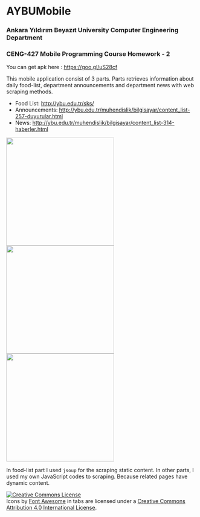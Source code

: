 # AYBUMobile
### Ankara Yıldırım Beyazıt University Computer Engineering Department
### CENG-427 Mobile Programming Course Homework - 2

You can get apk here : https://goo.gl/uS28cf 

This mobile application consist of 3 parts. Parts retrieves information about daily food-list, department announcements and department news with web scraping methods.
- Food List: http://ybu.edu.tr/sks/
- Announcements: http://ybu.edu.tr/muhendislik/bilgisayar/content_list-257-duyurular.html
- News: http://ybu.edu.tr/muhendislik/bilgisayar/content_list-314-haberler.html


<p float="left">
  <img src="https://github.com/sergeantavan/aybumobile/raw/master/food.png" width="285" />
  <img src="https://github.com/sergeantavan/aybumobile/raw/master/announcements.png" width="285" /> 
  <img src="https://github.com/sergeantavan/aybumobile/raw/master/news.png" width="285" />
</p

In food-list part I used ```jsoup``` for the scraping static content.
In other parts, I used my own JavaScript codes to scraping. Because related pages have dynamic content.


<a rel="license" href="http://creativecommons.org/licenses/by/4.0/"><img alt="Creative Commons License" style="border-width:0" src="https://i.creativecommons.org/l/by/4.0/88x31.png" /></a><br />Icons by <a href="https://fontawesome.com/">Font Awesome</a>
 in tabs are licensed under a <a rel="license" href="http://creativecommons.org/licenses/by/4.0/">Creative Commons Attribution 4.0 International License</a>.

